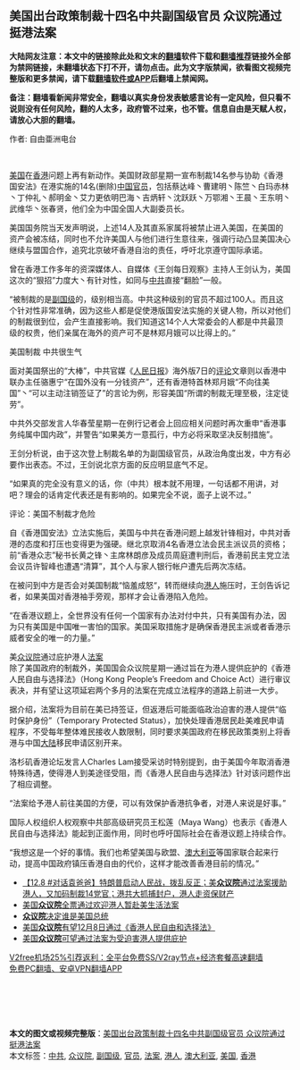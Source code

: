  <h2>美国出台政策制裁十四名中共副国级官员 众议院通过挺港法案</h2> <p class="notice"><b>大陆网友注意：本文中的链接除此处和文末的<a href="https://github.com/bannedbook/fanqiang" >翻墙</a>软件下载和<a href="https://github.com/killgcd/justmysocks/blob/master/README.md">翻墙推荐</a>链接外全部为禁网链接，未翻墙状态下打不开，请勿点击。此为文字版禁闻，欲看图文视频完整版和更多禁闻，请下载<a href="https://github.com/bannedbook/fanqiang">翻墙软件或APP</a>后翻墙上禁闻网。</p><p>备注：翻墙看新闻非常安全，翻墙以真实身份发表敏感言论有一定风险，但只看不说则没有任何风险，翻的人太多，政府管不过来，也不管。信息自由是天赋人权，请放心大胆的翻墙。</b></p>  <div class="entry"> <p>作者: 自由亜洲电台</p> <p></br></p> <p><a href="https://www.bannedbook.org/bnews/tag/%e7%be%8e%e5%9b%bd/" class="st_tag internal_tag" rel="tag" title="标签 美国 下的日志">美国</a>在<a href="https://www.bannedbook.org/bnews/tag/%e9%a6%99%e6%b8%af/" class="st_tag internal_tag" rel="tag" title="标签 香港 下的日志">香港</a>问题上再有新动作。美国财政部星期一宣布制裁14名参与协助《香港国安法》在港实施的14名(删除)<span class='wp_keywordlink_affiliate'><a href="https://www.bannedbook.org/" title="中国" target="_blank">中国</a></span><a href="https://www.bannedbook.org/bnews/tag/%E5%AE%98%E5%91%98/" class="st_tag internal_tag" rel="tag" title="标签 官员 下的日志">官员</a>，包括蔡达峰丶曹建明丶陈竺丶白玛赤林丶丁仲礼丶郝明金丶艾力更依明巴海丶吉炳轩丶沈跃跃丶万鄂湘丶王晨丶王东明丶武维华丶张春贤，他们全为中国全国人大副委员长。</p> <p>美国国务院当天发声明说，上述14人及其直系家属将被禁止进入美国，在美国的资产会被冻结，同时也不允许美国人与他们进行生意往来，强调行动凸显美国决心继续与盟国合作，追究北京破坏香港自治的责任，呼吁北京遵守国际承诺。</p> <p>曾在香港工作多年的资深媒体人、自媒体《王剑每日观察》主持人王剑认为，美国这次的“狠招”力度大丶有针对性，如同与<a href="https://www.bannedbook.org/bnews/tag/%e4%b8%ad%e5%85%b1/" class="st_tag internal_tag" rel="tag" title="标签 中共 下的日志">中共</a>直接“翻脸”一般。</p>  <p>“被制裁的是<a href="https://www.bannedbook.org/bnews/tag/%E5%89%AF%E5%9B%BD%E7%BA%A7/" class="st_tag internal_tag" rel="tag" title="标签 副国级 下的日志">副国级</a>的，级别相当高。中共这种级别的官员不超过100人。而且这个针对性非常准确，因为这些人都是促使港版国安法实施的关键人物，所以对他们的制裁很到位，会产生直接影响。我们知道这14个人大常委会的人都是中共最顶级的权贵，他们亲属在海外的资产可不是林郑月娥可以比得上的。”</p> <p>美国制裁 中共很生气</p> <p>面对美国祭出的“大棒”，中共官媒《<span class='wp_keywordlink'><a href="https://www.bannedbook.org/forum2/topic109.html" title="透视人民日报" target="_blank">人民日报</a></span>》海外版7日的<span class='wp_keywordlink_affiliate'><a href="https://www.bannedbook.org/bnews/comments/" title="新闻评论" target="_blank">评论</a></span>文章则以香港中联办主任骆惠宁“在国外没有一分钱资产”，还有香港特首林郑月娥“不向往美国”丶“可以主动注销签证了”的言论为例，形容美国“所谓的制裁无理至极，注定徒劳”。</p> <p>中共外交部发言人华春莹星期一在例行记者会上回应相关问题时再次重申“香港事务纯属中国内政”，并警告“如果美方一意孤行，中方必将采取坚决反制措施”。</p> <p>王剑分析说，由于这次登上制裁名单的为副国级官员，从政治角度出发，中方有必要作出表态。不过，王剑说北京方面的反应明显底气不足。</p>  <p>“如果真的完全没有意义的话，你（中共）根本就不用理，一句话都不用讲，对吧？理会的话肯定代表还是有影响的。如果完全不说，面子上说不过。”</p> <p>评论：美国不制裁才危险</p> <p>自《香港国安法》立法实施后，美国与中共在香港问题上越发针锋相对，中共对香港的态度和打压也变得更为强硬。继北京取消4名香港立法会民主派议员的资格；前“香港众志”秘书长黄之锋丶主席林朗彦及成员周庭遭判刑后，香港前民主党立法会议员许智峰也遭遇“清算”，其个人与家人银行帐户遭先后两次冻结。</p> <p>在被问到中方是否会对美国制裁“恼羞成怒“，转而继续向<a href="https://www.bannedbook.org/bnews/tag/%e6%b8%af%e4%ba%ba/" class="st_tag internal_tag" rel="tag" title="标签 港人 下的日志">港人</a>施压时，王剑告诉记者，如果美国对香港袖手旁观，那样才会让香港陷入危险。</p> <p>“在香港议题上，全世界没有任何一个国家有办法对付中共，只有美国有办法，因为只有美国是中国唯一害怕的国家。美国采取措施才是确保香港民主派或者香港示威者安全的唯一的力量。”</p>  <p>美<a href="https://www.bannedbook.org/bnews/tag/%E4%BC%97%E8%AE%AE%E9%99%A2/" class="st_tag internal_tag" rel="tag" title="标签 众议院 下的日志">众议院</a>通过庇护港人<a href="https://www.bannedbook.org/bnews/tag/%E6%B3%95%E6%A1%88/" class="st_tag internal_tag" rel="tag" title="标签 法案 下的日志">法案</a><br />除了美国政府的制裁外，美国国会众议院星期一通过旨在为港人提供庇护的《香港人民自由与选择法》（Hong Kong People’s Freedom and Choice Act）进行审议表决，并有望让这项延宕两个多月的法案在完成立法程序的道路上前进一大步。</p> <p>据介绍，法案将为目前在美已持签证，但返港后可能面临政治迫害的港人提供“临时保护身份”（Temporary Protected Status），加快处理香港居民赴美难民申请程序，不受每年整体难民接收人数限制，同时要求美国政府在移民政策类别上将香港与中国<span class='wp_keywordlink_affiliate'><a href="https://www.bannedbook.org/" title="大陆" target="_blank">大陆</a></span>移民申请区别开来。</p> <p>洛杉矶香港论坛发言人Charles Lam接受采访时特别提到，由于美国今年取消香港特殊待遇，使得港人到美途径受阻，而《香港人民自由与选择法》针对该问题作出了相应调整。</p> <p>“法案给予港人前往美国的方便，可以有效保护香港抗争者，对港人来说是好事。”</p> <p>国际人权组织人权观察中共部高级研究员王松莲（Maya Wang）也表示《香港人民自由与选择法》能起到正面作用，同时也呼吁国际社会在香港议题上持续合作。</p>  <p>“我想这是一个好的事情。我们也希望美国与欧盟、<a href="https://www.bannedbook.org/bnews/tag/%e6%be%b3%e5%a4%a7%e5%88%a9%e4%ba%9a/" class="st_tag internal_tag" rel="tag" title="标签 澳大利亚 下的日志">澳大利亚</a>等国家联合起来行动，提高中国政府镇压香港自由的代价，这样才能改善香港目前的情况。”</p> <ul class='op-related-articles' title='相关阅读'> <li><a href='https://www.bannedbook.org/bnews/bannedvideo/20201208/1443957.html' target='_blank'>【12.8 #对话袁爸爸】特朗普启动人民战，拨乱反正；美<b>众议院</b>通过法案援助港人，又加码制裁14党官；港共大抓捕封户，港人走资保财产</a></li> <li><a href='https://www.bannedbook.org/bnews/cnnews/hknews/20201208/1443851.html' target='_blank'>美国<b>众议院</b>全票通过欢迎港人暂赴美生活法案</a></li> <li><a href='https://www.bannedbook.org/bnews/taiwannews/20201207/1443674.html' target='_blank'><b>众议院</b>决定谁是美国总统</a></li> <li><a href='https://www.bannedbook.org/bnews/baitai/20201206/1443190.html' target='_blank'>美国<b>众议院</b>有望12月8日通过《香港人民自由和选择法》</a></li> <li><a href='https://www.bannedbook.org/bnews/baitai/20201206/1443180.html' target='_blank'>美国<b>众议院</b>可望通过法案为受迫害港人提供庇护</a></li> </ul> <p class="texttj"> <a href="https://github.com/bannedbook/fanqiang/wiki/V2ray%E6%9C%BA%E5%9C%BA" target="_blank">V2free机场25%引荐返利：全平台免费SS/V2ray节点+经济套餐高速翻墙</a><br/> <a href="https://github.com/bannedbook/fanqiang/wiki/%E7%A6%81%E9%97%BB%E7%BD%91%E5%AE%89%E5%8D%93%E7%BF%BB%E5%A2%99%E6%96%B0%E9%97%BBAPP" target="_blank">免费PC翻墙、安卓VPN翻墙APP</a></p><p></br></br><br /> </br></p><a name='sharetosocial'></a>       <div><b>本文的图文或视频完整版</b>：<a href='https://www.bannedbook.org/bnews/cbnews/20201208/1444252.html'>美国出台政策制裁十四名中共副国级官员 众议院通过挺港法案</a></div>  </div><!--END ENTRY--> <div class="postfooter"> <div>本文标签：<a href="https://www.bannedbook.org/bnews/tag/%e4%b8%ad%e5%85%b1/" rel="tag">中共</a>, <a href="https://www.bannedbook.org/bnews/tag/%E4%BC%97%E8%AE%AE%E9%99%A2/" rel="tag">众议院</a>, <a href="https://www.bannedbook.org/bnews/tag/%E5%89%AF%E5%9B%BD%E7%BA%A7/" rel="tag">副国级</a>, <a href="https://www.bannedbook.org/bnews/tag/%E5%AE%98%E5%91%98/" rel="tag">官员</a>, <a href="https://www.bannedbook.org/bnews/tag/%E6%B3%95%E6%A1%88/" rel="tag">法案</a>, <a href="https://www.bannedbook.org/bnews/tag/%e6%b8%af%e4%ba%ba/" rel="tag">港人</a>, <a href="https://www.bannedbook.org/bnews/tag/%e6%be%b3%e5%a4%a7%e5%88%a9%e4%ba%9a/" rel="tag">澳大利亚</a>, <a href="https://www.bannedbook.org/bnews/tag/%e7%be%8e%e5%9b%bd/" rel="tag">美国</a>, <a href="https://www.bannedbook.org/bnews/tag/%e9%a6%99%e6%b8%af/" rel="tag">香港</a></div>  </div><!--END POSTFOOTER--> 